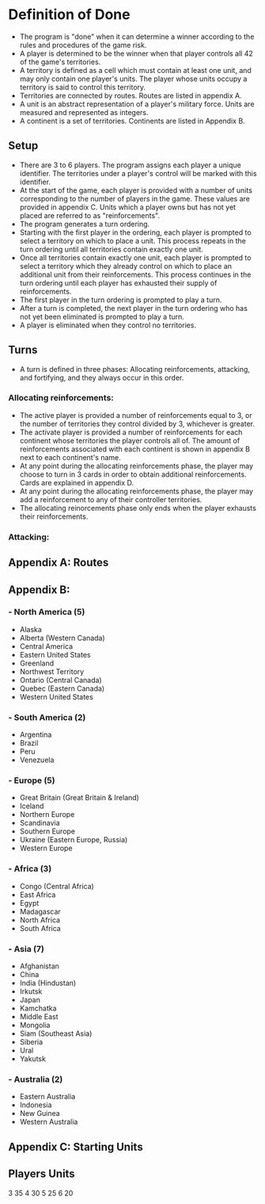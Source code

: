 # Definition of Done
- The program is "done" when it can determine a winner according to the rules and procedures of the game risk.
- A player is determined to be the winner when that player controls all 42 of the game's territories.
- A territory is defined as a cell which must contain at least one unit, and may only contain one player's units. The player whose units occupy a territory is said to control this territory.
- Territories are connected by routes. Routes are listed in appendix A.
- A unit is an abstract representation of a player's military force. Units are measured and represented as integers.
- A continent is a set of territories. Continents are listed in Appendix B.

## Setup
- There are 3 to 6 players. The program assigns each player a unique identifier. The territories under a player's control will be marked with this identifier. 
- At the start of the game, each player is provided with a number of units corresponding to the number of players in the game. These values are provided in appendix C. Units which a player owns but has not yet placed are referred to as "reinforcements".
- The program generates a turn ordering.
- Starting with the first player in the ordering, each player is prompted to select a territory on which to place a unit. This process repeats in the turn ordering until all territories contain exactly one unit. 
- Once all territories contain exactly one unit, each player is prompted to select a territory which they already control on which to place an additional unit from their reinforcements. This process continues in the turn ordering until each player has exhausted their supply of reinforcements. 
- The first player in the turn ordering is prompted to play a turn.
- After a turn is completed, the next player in the turn ordering who has not yet been eliminated is prompted to play a turn.
- A player is eliminated when they control no territories.

## Turns
- A turn is defined in three phases: Allocating reinforcements, attacking, and fortifying, and they always occur in this order.
### Allocating reinforcements:
- The active player is provided a number of reinforcements equal to 3, or the number of territories they control divided by 3, whichever is greater.
- The activate player is provided a number of reinforcements for each continent whose territories the player controls all of. The amount of reinforcements associated with each continent is shown in appendix B next to each continent's name.
- At any point during the allocating reinforcements phase, the player may choose to turn in 3 cards in order to obtain additional reinforcements. Cards are explained in appendix D.
- At any point during the allocating reinforcements phase, the player may add a reinforcement to any of their controller territories.
- The allocating reinorcements phase only ends when the player exhausts their reinforcements.
### Attacking:


## Appendix A: Routes

## Appendix B:
### - North America (5)
- Alaska
- Alberta (Western Canada)
- Central America
- Eastern United States
- Greenland
- Northwest Territory
- Ontario (Central Canada)
- Quebec (Eastern Canada)
- Western United States
### - South America (2)
- Argentina
- Brazil
- Peru
- Venezuela
### - Europe (5)
- Great Britain (Great Britain & Ireland)
- Iceland
- Northern Europe
- Scandinavia
- Southern Europe
- Ukraine (Eastern Europe, Russia)
- Western Europe
### - Africa (3)
- Congo (Central Africa)
- East Africa
- Egypt
- Madagascar
- North Africa
- South Africa
### - Asia (7)
- Afghanistan
- China
- India (Hindustan)
- Irkutsk
- Japan
- Kamchatka
- Middle East
- Mongolia
- Siam (Southeast Asia)
- Siberia
- Ural
- Yakutsk
### - Australia (2)
- Eastern Australia
- Indonesia
- New Guinea
- Western Australia


## Appendix C: Starting Units
Players    Units
----------------
3	35
4	30
5	25
6	20
